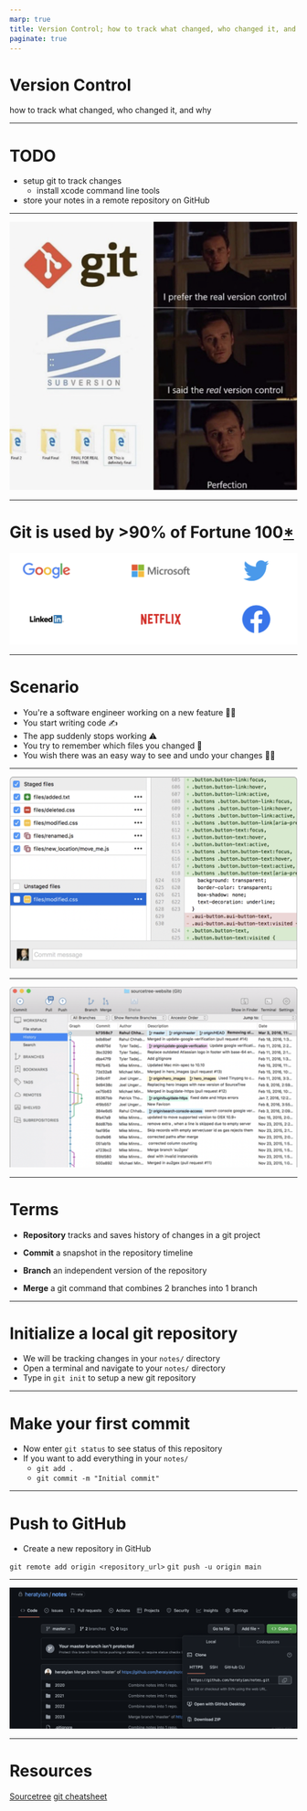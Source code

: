 ```yaml
---
marp: true
title: Version Control; how to track what changed, who changed it, and why
paginate: true
---
```


# Version Control
how to track what changed, who changed it, and why

---

# TODO
* setup git to track changes
  * install xcode command line tools
* store your notes in a remote repository on GitHub

---


![bg contain](git-meme.png)

---

# Git is used by >90% of Fortune 100[*](https://octoverse.github.com)

![](git-companies.png)

---

# Scenario
* You're a software engineer working on a new feature 🧑‍💻
* You start writing code ✍️
* The app suddenly stops working ⚠️
* You try to remember which files you changed 🤷
* You wish there was an easy way to see and undo your changes 🧞‍♀️

---

![bg contain](sourcetree-working.png)

---

![bg contain](sourcetree-branch.png)

---

# Terms

* **Repository**
tracks and saves history of changes in a git project

* **Commit**
a snapshot in the repository timeline
* **Branch**
an independent version of the repository
* **Merge**
a git command that combines 2 branches into 1 branch

---

# Initialize a local git repository

* We will be tracking changes in your `notes/` directory
* Open a terminal and navigate to your `notes/` directory
* Type in `git init` to setup a new git repository


___

# Make your first commit

* Now enter `git status` to see status of this repository
* If you want to add everything in your `notes/`
  * `git add .`
  * `git commit -m "Initial commit"`


---

# Push to GitHub

* Create a new repository in GitHub

`git remote add origin <repository_url>`
`git push -u origin main`

---

![contain](github-repo.png)

---

# Resources


[Sourcetree](https://sourcetreeapp.com)
[git cheatsheet](https://education.github.com/git-cheat-sheet-education.pdf)

